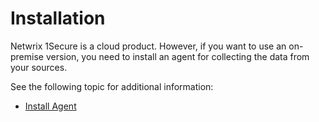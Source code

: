 # Installation

Netwrix 1Secure is a cloud product. However, if you want to use an on-premise version, you need to install an agent for collecting the data from your sources.

See the following topic for additional information:

- [Install Agent](/docs/1secure/install/installagent.md)
